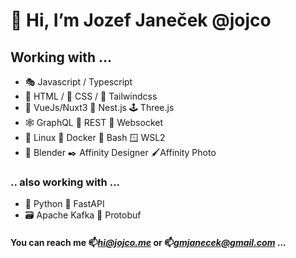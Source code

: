 # 👋 Hi, I’m Jozef Janeček @jojco

## Working with ...
- 🎭 Javascript / Typescript
- 🦴 HTML / 💄 CSS / 🔷 Tailwindcss
- 🐉 VueJs/Nuxt3 🐯 Nest.js 🕹️ Three.js
- 🕸️ GraphQL 📑 REST 🔌 Websocket
- 🐧 Linux 🐳 Docker 🐚 Bash 🪟 WSL2
- 🦿 Blender ✒️ Affinity Designer 🖌️Affinity Photo

### .. also working with ...

- 🐍 Python 🐉 FastAPI
- 🗃️ Apache Kafka 🚄 Protobuf

####  You can reach me 📫*hi@jojco.me* or 📫*gmjanecek@gmail.com* ...

<!---
weewyx/weewyx is a ✨ special ✨ repository because its `README.md` (this file) appears on your GitHub profile.
You can click the Preview link to take a look at your changes.
--->
